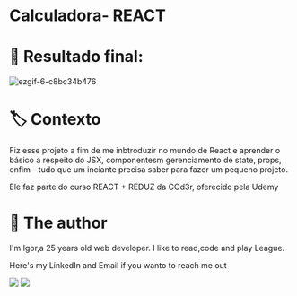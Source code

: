 # Calculadora- REACT


# 💎 Resultado final:

![ezgif-6-c8bc34b476](https://user-images.githubusercontent.com/62574338/148711129-7b97b3e2-eb97-4556-98f1-ec2a69748975.gif)


# 🏷️ Contexto

Fiz esse projeto a fim de me inbtroduzir no mundo de React e aprender o básico a respeito do JSX, componentesm gerenciamento de state, props, enfim - tudo que um inciante precisa saber para fazer um pequeno projeto.

Ele faz parte do curso REACT + REDUZ da COd3r, oferecido pela Udemy
<br>

# 🐸 The author

I'm Igor,a 25 years old web developer. I like to read,code and play League. 
<div> 
  <p>Here's my LinkedIn and Email if you wanto to reach me out<p>
   <a href="https://www.linkedin.com/in/igor-pierre-b7139b125/" target="_blank"><img src="https://img.shields.io/badge/-LinkedIn-%230077B5?style=for-the-badge&logo=linkedin&logoColor=white" target="_blank"></a> 
  <a href = "mailto:igorpcmiranda@gmail.com"><img src="https://img.shields.io/badge/Gmail-D14836?style=for-the-badge&logo=gmail&logoColor=white" target="_blank"></a>
